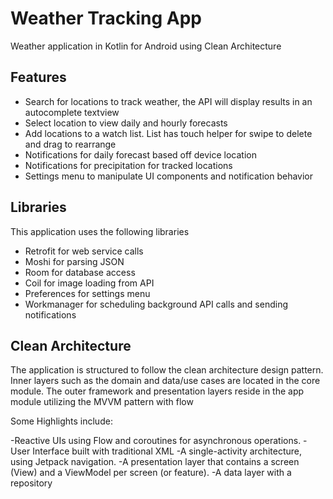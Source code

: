 # Weather Tracking App
Weather application in Kotlin for Android using Clean Architecture


## Features
- Search for locations to track weather, the API will display results in an autocomplete textview
- Select location to view daily and hourly forecasts
- Add locations to a watch list. List has touch helper for swipe to delete and drag to rearrange 
- Notifications for daily forecast based off device location
- Notifications for precipitation for tracked locations
- Settings menu to manipulate UI components and notification behavior

## Libraries
This application uses the following libraries
- Retrofit for web service calls
- Moshi for parsing JSON
- Room for database access
- Coil for image loading from API
- Preferences for settings menu
- Workmanager for scheduling background API calls and sending notifications


## Clean Architecture

The application is structured to follow the clean architecture design pattern. Inner layers such as
the domain and data/use cases are located in the core module.
The outer framework and presentation layers reside in the app module utilizing the MVVM pattern with flow

Some Highlights include: 

-Reactive UIs using Flow and coroutines for asynchronous operations.
-User Interface built with traditional XML
-A single-activity architecture, using Jetpack navigation.
-A presentation layer that contains a screen (View) and a ViewModel per screen (or feature).
-A data layer with a repository 
